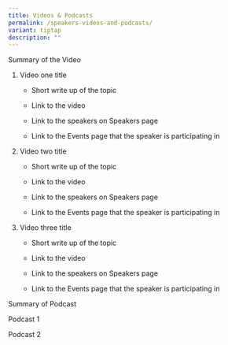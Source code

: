 ```yaml
---
title: Videos & Podcasts
permalink: /speakers-videos-and-podcasts/
variant: tiptap
description: ""
---
```

<p>Summary of the Video</p><p></p><ol data-tight="true" class="tight"><li><p>Video one title</p><ul data-tight="true" class="tight"><li><p>Short write up of the topic</p></li><li><p>Link to the video</p></li><li><p>Link to the speakers on Speakers page</p></li><li><p>Link to the Events page that the speaker is participating in</p><p></p></li></ul></li><li><p>Video two title</p><ul data-tight="true" class="tight"><li><p>Short write up of the topic</p></li><li><p>Link to the video</p></li><li><p>Link to the speakers on Speakers page</p></li><li><p>Link to the Events page that the speaker is participating in</p><p></p></li></ul></li><li><p>Video three title</p><ul data-tight="true" class="tight"><li><p>Short write up of the topic</p></li><li><p>Link to the video</p></li><li><p>Link to the speakers on Speakers page</p></li><li><p>Link to the Events page that the speaker is participating in</p></li></ul></li></ol><p></p><p>Summary of Podcast</p><p></p><p>Podcast 1</p><p>Podcast 2</p>